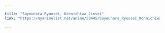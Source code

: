 ```yaml
---

title: "Sayounara Ryuusei, Konnichiwa Jinsei"
link: "https://myanimelist.net/anime/58445/Sayounara_Ryuusei_Konnichiwa_Jinsei"
  
---
```

